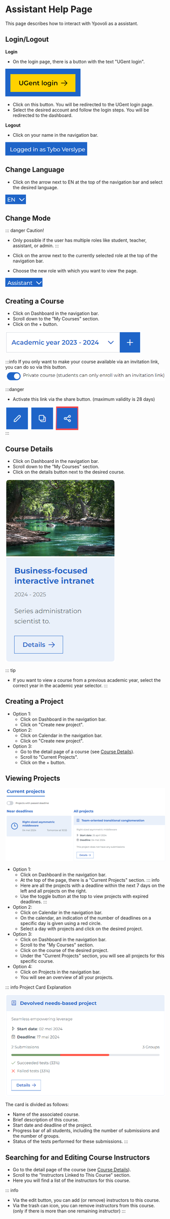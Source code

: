 # Assistant Help Page

This page describes how to interact with Ypovoli as a assistant.

## Login/Logout

**Login**

- On the login page, there is a button with the text "UGent login".

![login button](../assets/login-button.png)
- Click on this button. You will be redirected to the UGent login page.
- Select the desired account and follow the login steps. You will be redirected to the dashboard.

**Logout**

- Click on your name in the navigation bar.

![logout button](../assets/en/logout-button.png)

## Change Language

- Click on the arrow next to EN at the top of the navigation bar and select the desired language.

![language choice button](../assets/en/lang-change.png)

## Change Mode

::: danger Caution!
- Only possible if the user has multiple roles like student, teacher, assistant, or admin.
:::

- Click on the arrow next to the currently selected role at the top of the navigation bar.
- Choose the new role with which you want to view the page.

![mode choice button](../assets/assistant/en/modus-change.png)

## Creating a Course
- Click on Dashboard in the navigation bar.
- Scroll down to the "My Courses" section.
- Click on the + button.

![course creation button](../assets/teacher/en/course-create-button.png)

:::info
If you only want to make your course available via an invitation link, you can do so via this button.
![private course button](../assets/teacher/en/private-course-button.png)

:::danger
- Activate this link via the share button. (maximum validity is 28 days)
<div style="display: flex; align-items: center;">
    <img src="../assets/teacher/course-share-button.png" alt="course share button" style="width: auto; height: 75px; margin-right: 10px;">
</div>
:::

## Course Details
- Click on Dashboard in the navigation bar.
- Scroll down to the "My Courses" section.
- Click on the details button next to the desired course.

![course card](../assets/course-card.png)

::: tip
- If you want to view a course from a previous academic year, select the correct year in the academic year selector.
:::

## Creating a Project

- Option 1:
    - Click on Dashboard in the navigation bar.
    - Click on "Create new project".
- Option 2:
    - Click on Calendar in the navigation bar.
    - Click on "Create new project".
- Option 3:
    - Go to the detail page of a course (see [Course Details](#course-details)).
    - Scroll to "Current Projects".
    - Click on the + button.

## Viewing Projects

![projects list](../assets/en/project-list.png)

- Option 1:
  - Click on Dashboard in the navigation bar.
  - At the top of the page, there is a "Current Projects" section.
  ::: info
  - Here are all the projects with a deadline within the next 7 days on the left and all projects on the right.
  - Use the toggle button at the top to view projects with expired deadlines.
  :::
- Option 2:
  - Click on Calendar in the navigation bar.
  - On the calendar, an indication of the number of deadlines on a specific day is given using a red circle.
  - Select a day with projects and click on the desired project.
- Option 3:
  - Click on Dashboard in the navigation bar.
  - Scroll to the "My Courses" section.
  - Click on the course of the desired project.
  - Under the "Current Projects" section, you will see all projects for this specific course.
- Option 4:
  - Click on Projects in the navigation bar.
  - You will see an overview of all your projects.

::: info Project Card Explanation
<!-- TODO maybe add a photo and indicate with numbers -->
![project card](../assets/en/project-card.png)

The card is divided as follows:
- Name of the associated course.
- Brief description of this course.
- Start date and deadline of the project.
- Progress bar of all students, including the number of submissions and the number of groups.
- Status of the tests performed for these submissions.
:::

## Searching for and Editing Course Instructors
- Go to the detail page of the course (see [Course Details](#course-details)).
- Scroll to the "Instructors Linked to This Course" section.
- Here you will find a list of the instructors for this course.

::: info
- Via the edit button, you can add (or remove) instructors to this course.
- Via the trash can icon, you can remove instructors from this course. (only if there is more than one remaining instructor)
:::
